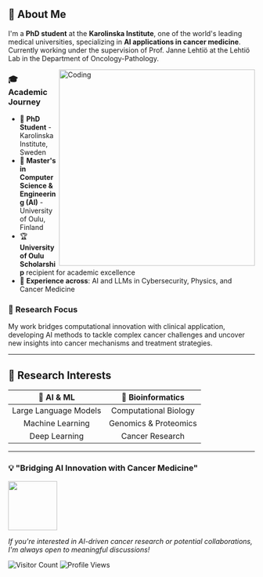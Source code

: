 ## 🚀 About Me

I'm a **PhD student** at the **Karolinska Institute**, one of the world's leading medical universities, specializing in **AI applications in cancer medicine**. Currently working under the supervision of Prof. Janne Lehtiö at the Lehtiö Lab in the Department of Oncology-Pathology.

<img align="right" alt="Coding" width="400" src="https://media.giphy.com/media/qgQUggAC3Pfv687qPC/giphy.gif">

### 🎓 **Academic Journey**
- 🔬 **PhD Student** - Karolinska Institute, Sweden
- 🎯 **Master's in Computer Science & Engineering (AI)** - University of Oulu, Finland
- 🏆 **University of Oulu Scholarship** recipient for academic excellence
- 💼 **Experience across**: AI and LLMs in Cybersecurity, Physics, and Cancer Medicine

### 🔬 **Research Focus**
My work bridges computational innovation with clinical application, developing AI methods to tackle complex cancer challenges and uncover new insights into cancer mechanisms and treatment strategies.

---

## 🧬 Research Interests

<div align="center">

| 🤖 **AI & ML** | 🧬 **Bioinformatics** |
|:---:|:---:|
| Large Language Models | Computational Biology|
| Machine Learning | Genomics & Proteomics |
| Deep Learning | Cancer Research |

</div>

---

### 💡 "Bridging AI Innovation with Cancer Medicine"

<img src="https://media.giphy.com/media/3oKIPEqDGUULpEU0aQ/giphy.gif" width="100">

*If you're interested in AI-driven cancer research or potential collaborations, I'm always open to meaningful discussions!*

![Visitor Count](https://visitor-badge.laobi.icu/badge?page_id=YourGitHubUsername.YourGitHubUsername)
![Profile Views](https://komarev.com/ghpvc/?username=YourGitHubUsername&color=brightgreen)

</div>


